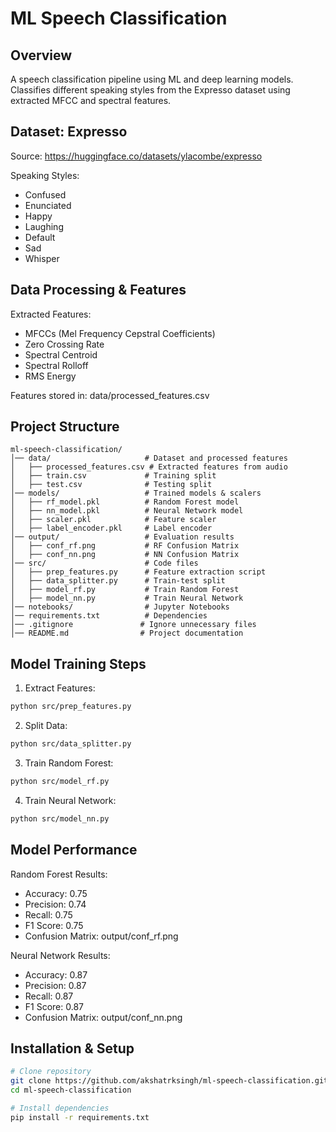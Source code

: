 # ML Speech Classification

## Overview
A speech classification pipeline using ML and deep learning models.
Classifies different speaking styles from the Expresso dataset using extracted MFCC and spectral features.

## Dataset: Expresso
Source: https://huggingface.co/datasets/ylacombe/expresso

Speaking Styles:
- Confused
- Enunciated
- Happy
- Laughing
- Default
- Sad
- Whisper

## Data Processing & Features
Extracted Features:
- MFCCs (Mel Frequency Cepstral Coefficients)
- Zero Crossing Rate
- Spectral Centroid
- Spectral Rolloff
- RMS Energy

Features stored in: data/processed_features.csv

## Project Structure
```
ml-speech-classification/
│── data/                     # Dataset and processed features
│   ├── processed_features.csv # Extracted features from audio
│   ├── train.csv             # Training split
│   ├── test.csv              # Testing split
│── models/                   # Trained models & scalers
│   ├── rf_model.pkl          # Random Forest model
│   ├── nn_model.pkl          # Neural Network model
│   ├── scaler.pkl            # Feature scaler
│   ├── label_encoder.pkl     # Label encoder
│── output/                   # Evaluation results
│   ├── conf_rf.png           # RF Confusion Matrix
│   ├── conf_nn.png           # NN Confusion Matrix
│── src/                      # Code files
│   ├── prep_features.py      # Feature extraction script
│   ├── data_splitter.py      # Train-test split
│   ├── model_rf.py           # Train Random Forest
│   ├── model_nn.py           # Train Neural Network
│── notebooks/                # Jupyter Notebooks
│── requirements.txt          # Dependencies
│── .gitignore               # Ignore unnecessary files
│── README.md                # Project documentation
```

## Model Training Steps

1. Extract Features:
```bash
python src/prep_features.py
```

2. Split Data:
```bash
python src/data_splitter.py
```

3. Train Random Forest:
```bash
python src/model_rf.py
```

4. Train Neural Network:
```bash
python src/model_nn.py
```

## Model Performance

Random Forest Results:
- Accuracy: 0.75
- Precision: 0.74
- Recall: 0.75
- F1 Score: 0.75
- Confusion Matrix: output/conf_rf.png

Neural Network Results:
- Accuracy: 0.87
- Precision: 0.87
- Recall: 0.87
- F1 Score: 0.87
- Confusion Matrix: output/conf_nn.png

## Installation & Setup
```bash
# Clone repository
git clone https://github.com/akshatrksingh/ml-speech-classification.git
cd ml-speech-classification

# Install dependencies
pip install -r requirements.txt
```
